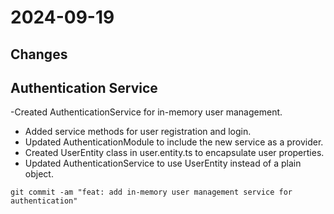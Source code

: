 # 2024-09-19

## Changes

## Authentication Service

-Created AuthenticationService for in-memory user management.

- Added service methods for user registration and login.
- Updated AuthenticationModule to include the new service as a provider.
- Created UserEntity class in user.entity.ts to encapsulate user properties.
- Updated AuthenticationService to use UserEntity instead of a plain object.

`git commit -am "feat: add in-memory user management service for authentication"`
